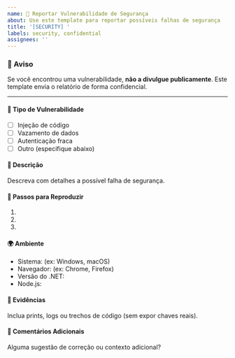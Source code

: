 ```yaml
---
name: 🔐 Reportar Vulnerabilidade de Segurança
about: Use este template para reportar possíveis falhas de segurança
title: '[SECURITY] '
labels: security, confidential
assignees: ''
---
```


### 🛑 Aviso
Se você encontrou uma vulnerabilidade, **não a divulgue publicamente**. Este template envia o relatório de forma confidencial.

---

#### 📌 Tipo de Vulnerabilidade
- [ ] Injeção de código
- [ ] Vazamento de dados
- [ ] Autenticação fraca
- [ ] Outro (especifique abaixo)

#### 📝 Descrição
Descreva com detalhes a possível falha de segurança.

#### 🔁 Passos para Reproduzir
1. 
2. 
3.

#### 🌍 Ambiente
- Sistema: (ex: Windows, macOS)
- Navegador: (ex: Chrome, Firefox)
- Versão do .NET: 
- Node.js: 

#### 📎 Evidências
Inclua prints, logs ou trechos de código (sem expor chaves reais).

#### 💬 Comentários Adicionais
Alguma sugestão de correção ou contexto adicional?